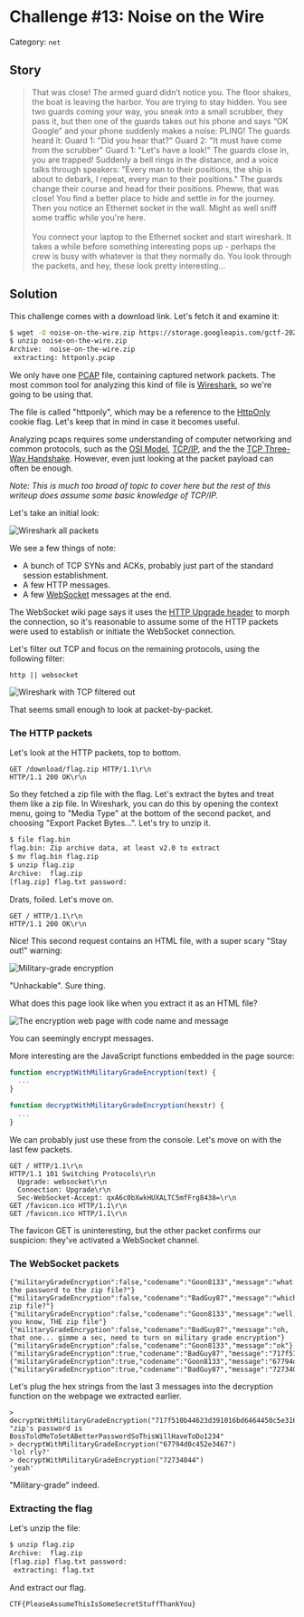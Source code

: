 # Challenge #13: Noise on the Wire

Category: `net`

## Story

>That was close! The armed guard didn’t notice you. The floor shakes, the boat is leaving the harbor. You are trying to stay hidden. You see two guards coming your way, you sneak into a small scrubber, they pass it, but then one of the guards takes out his phone and says “OK Google” and your phone suddenly makes a noise: PLING! The guards heard it: Guard 1: "Did you hear that?" Guard 2: "It must have come from the scrubber" Guard 1: "Let's have a look!" The guards close in, you are trapped! Suddenly a bell rings in the distance, and a voice talks through speakers: "Every man to their positions, the ship is about to debark, I repeat, every man to their positions." The guards change their course and head for their positions. Pheww, that was close! You find a better place to hide and settle in for the journey. Then you notice an Ethernet socket in the wall. Might as well sniff some traffic while you're here.<br/><br/>
>You connect your laptop to the Ethernet socket and start wireshark. It takes a while before something interesting pops up - perhaps the crew is busy with whatever is that they normally do. You look through the packets, and hey, these look pretty interesting...

## Solution

This challenge comes with a download link. Let's fetch it and examine it:

```sh
$ wget -O noise-on-the-wire.zip https://storage.googleapis.com/gctf-2021-attachments-project/c857cf4543aafba2cd93b1d381088557ccc63e839c505310a8e212ecd8355a0b6fce3421ed822fb0cdb6c63d0aec9ef794c90ace6010695334816fab88b6a740
$ unzip noise-on-the-wire.zip
Archive:  noise-on-the-wire.zip
 extracting: httponly.pcap
```

We only have one [PCAP](https://www.reviversoft.com/en/file-extensions/pcap) file, containing captured network packets. The most common tool for analyzing this kind of file is [Wireshark](https://www.wireshark.org/), so we're going to be using that.

The file is called "httponly", which may be a reference to the [HttpOnly](https://owasp.org/www-community/HttpOnly) cookie flag. Let's keep that in mind in case it becomes useful.

Analyzing pcaps requires some understanding of computer networking and common protocols, such as the [OSI Model](https://en.wikipedia.org/wiki/OSI_model), [TCP/IP](https://en.wikipedia.org/wiki/Internet_protocol_suite), and the the [TCP Three-Way Handshake](https://en.wikipedia.org/wiki/Transmission_Control_Protocol#Connection_establishment). However, even just looking at the packet payload can often be enough.

*Note: This is much too broad of topic to cover here but the rest of this writeup does assume some basic knowledge of TCP/IP.*

Let's take an initial look:

![Wireshark all packets](wireshark_all_packets.png)

We see a few things of note:

* A bunch of TCP SYNs and ACKs, probably just part of the standard session establishment.
* A few HTTP messages.
* A few [WebSocket](https://en.wikipedia.org/wiki/WebSocket) messages at the end.

The WebSocket wiki page says it uses the [HTTP Upgrade header](https://en.wikipedia.org/wiki/HTTP/1.1_Upgrade_header) to morph the connection, so it's reasonable to assume some of the HTTP packets were used to establish or initiate the WebSocket connection.

Let's filter out TCP and focus on the remaining protocols, using the following filter:

```
http || websocket
```

![Wireshark with TCP filtered out](wireshark_tcp_filtered.png)

That seems small enough to look at packet-by-packet.

### The HTTP packets

Let's look at the HTTP packets, top to bottom.

```
GET /download/flag.zip HTTP/1.1\r\n
HTTP/1.1 200 OK\r\n
```

So they fetched a zip file with the flag. Let's extract the bytes and treat them like a zip file. In Wireshark, you can do this by opening the context menu, going to "Media Type" at the bottom of the second packet, and choosing "Export Packet Bytes...". Let's try to unzip it.

```sh
$ file flag.bin
flag.bin: Zip archive data, at least v2.0 to extract
$ mv flag.bin flag.zip
$ unzip flag.zip
Archive:  flag.zip
[flag.zip] flag.txt password:
```

Drats, foiled. Let's move on.

```
GET / HTTP/1.1\r\n
HTTP/1.1 200 OK\r\n
```

Nice! This second request contains an HTML file, with a super scary "Stay out!" warning:

![Military-grade encryption](military_grade.png)

"Unhackable". Sure thing.

What does this page look like when you extract it as an HTML file?

![The encryption web page with code name and message](code_and_message.png)

You can seemingly encrypt messages.

More interesting are the JavaScript functions embedded in the page source:

```js
function encryptWithMilitaryGradeEncryption(text) {
  ...
}

function decryptWithMilitaryGradeEncryption(hexstr) {
  ...
}
```

We can probably just use these from the console. Let's move on with the last few packets.

```
GET / HTTP/1.1\r\n
HTTP/1.1 101 Switching Protocols\r\n
  Upgrade: websocket\r\n
  Connection: Upgrade\r\n
  Sec-WebSocket-Accept: qxA6c0bXwkHUXALTC5mfFrg8438=\r\n
GET /favicon.ico HTTP/1.1\r\n
GET /favicon.ico HTTP/1.1\r\n
```

The favicon GET is uninteresting, but the other packet confirms our suspicion: they've activated a WebSocket channel.

### The WebSocket packets

```
{"militaryGradeEncryption":false,"codename":"Goon8133","message":"what's the password to the zip file?"}
{"militaryGradeEncryption":false,"codename":"BadGuy87","message":"which zip file?"}
{"militaryGradeEncryption":false,"codename":"Goon8133","message":"well, you know, THE zip file"}
{"militaryGradeEncryption":false,"codename":"BadGuy87","message":"oh, that one... gimme a sec, need to turn on military grade encryption"}
{"militaryGradeEncryption":false,"codename":"Goon8133","message":"ok"}
{"militaryGradeEncryption":true,"codename":"BadGuy87","message":"717f510b44623d391016bd6464450c5e316d1a0c16b95f794d487a2719373000be4a54445843273f080216b97c795348642d19300a169d627a4d645634280c0c21a53a241218"}
{"militaryGradeEncryption":true,"codename":"Goon8133","message":"67794d0c452e3467"}
{"militaryGradeEncryption":true,"codename":"BadGuy87","message":"72734044"}
```

Let's plug the hex strings from the last 3 messages into the decryption function on the webpage we extracted earlier.

```
> decryptWithMilitaryGradeEncryption("717f510b44623d391016bd6464450c5e316d1a0c16b95f794d487a2719373000be4a54445843273f080216b97c795348642d19300a169d627a4d645634280c0c21a53a241218")
"zip's password is BossToldMeToSetABetterPasswordSoThisWillHaveToDo1234"
> decryptWithMilitaryGradeEncryption("67794d0c452e3467")
'lol rly?'
> decryptWithMilitaryGradeEncryption("72734044")
'yeah'
```

"Military-grade" indeed.

### Extracting the flag

Let's unzip the file:

```sh
$ unzip flag.zip
Archive:  flag.zip
[flag.zip] flag.txt password:
 extracting: flag.txt
```

And extract our flag.

```
CTF{PleaseAssumeThisIsSomeSecretStuffThankYou}
```
